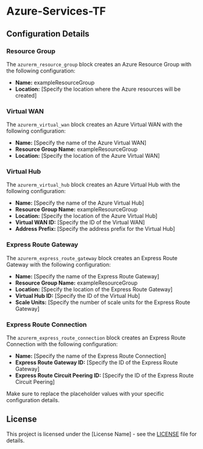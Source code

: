 # Azure-Services-TF


## Configuration Details

### Resource Group

The `azurerm_resource_group` block creates an Azure Resource Group with the following configuration:

- **Name:** exampleResourceGroup
- **Location:** [Specify the location where the Azure resources will be created]

### Virtual WAN

The `azurerm_virtual_wan` block creates an Azure Virtual WAN with the following configuration:

- **Name:** [Specify the name of the Azure Virtual WAN]
- **Resource Group Name:** exampleResourceGroup
- **Location:** [Specify the location of the Azure Virtual WAN]

### Virtual Hub

The `azurerm_virtual_hub` block creates an Azure Virtual Hub with the following configuration:

- **Name:** [Specify the name of the Azure Virtual Hub]
- **Resource Group Name:** exampleResourceGroup
- **Location:** [Specify the location of the Azure Virtual Hub]
- **Virtual WAN ID:** [Specify the ID of the Virtual WAN]
- **Address Prefix:** [Specify the address prefix for the Virtual Hub]

### Express Route Gateway

The `azurerm_express_route_gateway` block creates an Express Route Gateway with the following configuration:

- **Name:** [Specify the name of the Express Route Gateway]
- **Resource Group Name:** exampleResourceGroup
- **Location:** [Specify the location of the Express Route Gateway]
- **Virtual Hub ID:** [Specify the ID of the Virtual Hub]
- **Scale Units:** [Specify the number of scale units for the Express Route Gateway]

### Express Route Connection

The `azurerm_express_route_connection` block creates an Express Route Connection with the following configuration:

- **Name:** [Specify the name of the Express Route Connection]
- **Express Route Gateway ID:** [Specify the ID of the Express Route Gateway]
- **Express Route Circuit Peering ID:** [Specify the ID of the Express Route Circuit Peering]

Make sure to replace the placeholder values with your specific configuration details.

## License

This project is licensed under the [License Name] - see the [LICENSE](LICENSE) file for details.
